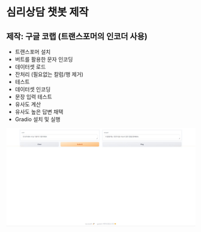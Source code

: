 # 심리상담 챗봇 제작 
## 제작: 구글 코랩 (트랜스포머의 인코더 사용)
  - 트랜스포머 설치 
  - 버트를 활용한 문자 인코딩
  - 데이터셋 로드
  - 잔처리 (필요없는 칼럼/행 제거)
  - 테스트
  - 데이터셋 인코딩
  - 문장 입력 테스트
  - 유사도 계산
  - 유사도 높은 답변 채택
  - Gradio 설치 및 실행

  ![alt text](image/심리상담봇.png)
